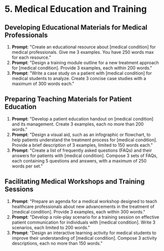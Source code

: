 # 5. Medical Education and Training

## Developing Educational Materials for Medical Professionals
1. **Prompt**: "Create an educational resource about [medical condition] for medical professionals. Give me 3 examples. You have 250 words max for each resource."
2. **Prompt**: "Design a training module outline for a new treatment approach for [medical condition]. Provide 3 examples, each within 200 words."
3. **Prompt**: "Write a case study on a patient with [medical condition] for medical students to analyze. Create 3 concise case studies with a maximum of 300 words each."

## Preparing Teaching Materials for Patient Education
1. **Prompt**: "Develop a patient education handout on [medical condition] and its management. Create 3 examples, each no more than 200 words."
2. **Prompt**: "Design a visual aid, such as an infographic or flowchart, to help patients understand the treatment process for [medical condition]. Provide a brief description of 3 examples, limited to 150 words each."
3. **Prompt**: "Create a list of frequently asked questions (FAQs) and their answers for patients with [medical condition]. Compose 3 sets of FAQs, each containing 5 questions and answers, with a maximum of 250 words per set."

## Facilitating Medical Workshops and Training Sessions
1. **Prompt**: "Prepare an agenda for a medical workshop designed to teach healthcare professionals about new advancements in the treatment of [medical condition]. Provide 3 examples, each within 300 words."
2. **Prompt**: "Develop a role-play scenario for a training session on effective patient communication for individuals with [medical condition]. Write 3 scenarios, each limited to 200 words."
3. **Prompt**: "Design an interactive learning activity for medical students to improve their understanding of [medical condition]. Compose 3 activity descriptions, each no more than 150 words."